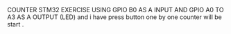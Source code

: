 COUNTER STM32 EXERCISE USING GPIO B0 AS A INPUT AND GPIO A0 TO A3 AS A OUTPUT (LED) and i have press button one by one counter will be start .

